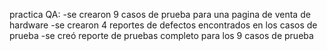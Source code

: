 practica QA:
-se crearon 9 casos de prueba para una pagina de venta de hardware
-se crearon 4 reportes de defectos encontrados en los casos de prueba
-se creó reporte de pruebas completo para los 9 casos de prueba
